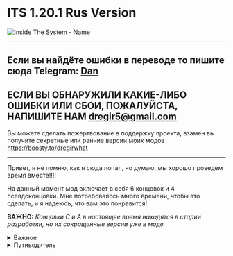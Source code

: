 # ITS 1.20.1 Rus Version

![Inside The System - Name](https://cdn.modrinth.com/data/cached_images/e4be83150dc4a8d91474e792218bf1a1dbfcc38f.png)
________________________________________________________________________________________________
## Если вы найдёте ошибки в переводе то пишите сюда Telegram: [Dan](https://t.me/PhaseInteract)
## ЕСЛИ ВЫ ОБНАРУЖИЛИ КАКИЕ-ЛИБО ОШИБКИ ИЛИ СБОИ, ПОЖАЛУЙСТА, НАПИШИТЕ НАМ dregir5@gmail.com

Вы можете сделать пожертвование в поддержку проекта, взамен вы получите секретные или ранние версии моих модов https://boosty.to/dregirwhat
________________________________________________________________________________________________
Привет, я не помню, как я сюда попал, но думаю, мы хорошо проведем время вместе!!!!

На данный момент мод включает в себя 6 концовок и 4 псевдоконцовки. Мне потребовалось много времени, чтобы это сделать, и я надеюсь, что вам это понравится!

**ВАЖНО:** _Концовки C и A в настоящее время находятся в стадии разработки, но их сокращенные версии уже в моде_

<details>
<summary>Важное</summary>

Вы играете как обычный игрок. Однажды, после входа в мир, к вам присоединился другой игрок... но это был однопользовательский мир. Поначалу он кажутся добрым — и это действительно так, но только до тех пор, пока вы не решите напасть на него. Вот тогда и начинается настоящая игра...

- **ВАЖНО — ПРОЧИТАЙТЕ ПЕРЕД ИГРОЙ**

- **МОД МОЖЕТ ИЗМЕНИТЬ ОБОИ ВАШЕГО РАБОЧЕГО СТОЛА**

- **МОД МОЖЕТ РЕГИСТРИРОВАТЬ ВАШ IP-АДРЕС (Вы можете скрыть его с помощью команды /safeip)**

- **МОД МОЖЕТ СОЗДАВАТЬ ФАЙЛЫ НА ВАШЕМ ПК (Они безопасны)**

- **МОД МОЖЕТ ОТКРЫВАТЬ ПРИЛОЖЕНИЯ**

- **ЭТО НЕ ВИРУС. ВСЕ СДЕЛАНО БЕЗОПАСНО И ДЛЯ УСИЛЕНИЯ ПОГРУЖЕНИЯ В ИСТОРИЮ!
**
Удачи и наслаждайтесь игрой

</details>


<details>
<summary>Путиводитель</summary>

##   **Концовки и условия их получения**

**Концовка F**

Работает так же, как Концовка B: вам нужно выполнить все ▉▉▉▉ Айко, но перед передачей ей предметов необходимо отнестись к ней плохо. В дальнейшем плохое отношение будет зависеться от плохих слов.

**Концовка E**

Одна из первых концовок, получается, если вы ударяете игрока ▉ раз, злите его и не расшифровываете код в конце.

**Концовка D**

Получается, если вы выполняете все задания Айко, но после того, как вставляете пластинку в проигрыватель и перемещаетесь в измерение, вы ▉ раз вводите неверный пароль.

**Концовка C**

Получается, если вы получаете хотя бы один осколок памяти и, разозлив Айко, ▉▉▉▉ ▉▉▉ ▉▉. Когда вас перебросит в измерение, нужно просто дождаться появления двери.

**Концовка B**

Получается, если вы вводите правильный пароль, когда попадаете в измерение с паролем. Вы можете получить его, пройдя игру tunnel.exe, но вместо того, чтобы убегать от ▉▉▉▉▉, вы идете навстречу. Звук ▉▉▉ ▉▉▉▉▉ ▉▉▉ ▉▉▉▉▉; это будет пароль от архива.

**Концовка A**

Получается, если вы собираете все осколки памяти и, разгадав код и попав в измерение, вставляете их в ворота. После этого вы берете ▉▉▉▉▉▉▉▉ и проходите через дверь. В финале нужно отключить путь и не ▉▉▉▉▉▉.



## Категории и описания
Как получить осколки памяти?

После каждой концовки (не включая Концовку C) на файле будет появляться фрагмент кода; вам нужно ввести его в чат, после чего вы получите осколки.

Псевдо-концовки	Получаются в зависимости от количества выполненных заданий (всего 4 типа):
1. Если вы проваливаете все концовки и не соглашаетесь отказаться от контроля над системой.
2. Если вы отказываетесь от контроля над системой.
3. Если вы выполняете только 2 задания.
4. Если вы выполняете только одно задание.


## Секреты

Если вы убьете Cool Player ножом (т.е. нанесете финальный удар не кровавым ножом так, чтобы она умерла), выпадет пластинка.

## Скины

Вы можете менять скины для Cool Player; вот примеры: Aiko, venom, default, angry, vivilly, bratishkinoff.

</details>
